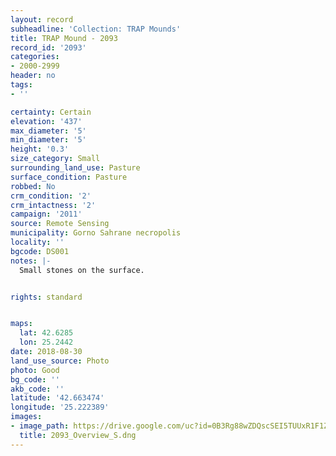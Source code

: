 ```yaml
---
layout: record
subheadline: 'Collection: TRAP Mounds'
title: TRAP Mound - 2093
record_id: '2093'
categories:
- 2000-2999
header: no
tags:
- ''

certainty: Certain
elevation: '437'
max_diameter: '5'
min_diameter: '5'
height: '0.3'
size_category: Small
surrounding_land_use: Pasture
surface_condition: Pasture
robbed: No
crm_condition: '2'
crm_intactness: '2'
campaign: '2011'
source: Remote Sensing
municipality: Gorno Sahrane necropolis
locality: ''
bgcode: DS001
notes: |-
  Small stones on the surface.


rights: standard


maps:
  lat: 42.6285
  lon: 25.2442
date: 2018-08-30
land_use_source: Photo
photo: Good
bg_code: ''
akb_code: ''
latitude: '42.663474'
longitude: '25.222389'
images:
- image_path: https://drive.google.com/uc?id=0B3Rg88wZDQscSEI5TUUxR1F1Z3c
  title: 2093_Overview_S.dng
---
```

